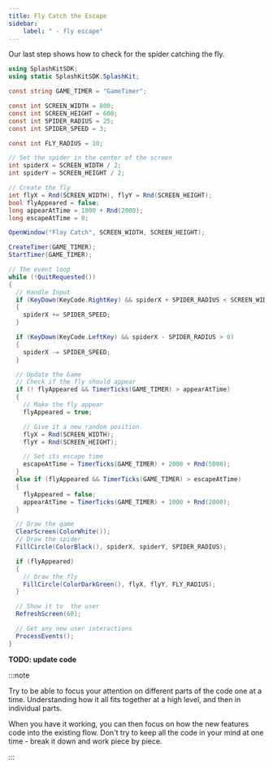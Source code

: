 ```yaml
---
title: Fly Catch the Escape
sidebar:
    label: " - fly escape"
---
```


Our last step shows how to check for the spider catching the fly.

```csharp
using SplashKitSDK;
using static SplashKitSDK.SplashKit;

const string GAME_TIMER = "GameTimer";

const int SCREEN_WIDTH = 800;
const int SCREEN_HEIGHT = 600;
const int SPIDER_RADIUS = 25;
const int SPIDER_SPEED = 3;

const int FLY_RADIUS = 10;

// Set the spider in the center of the screen
int spiderX = SCREEN_WIDTH / 2;
int spiderY = SCREEN_HEIGHT / 2;

// Create the fly
int flyX = Rnd(SCREEN_WIDTH), flyY = Rnd(SCREEN_HEIGHT);
bool flyAppeared = false;
long appearAtTime = 1000 + Rnd(2000);
long escapeAtTime = 0;

OpenWindow("Flay Catch", SCREEN_WIDTH, SCREEN_HEIGHT);

CreateTimer(GAME_TIMER);
StartTimer(GAME_TIMER);

// The event loop
while (!QuitRequested())
{
  // Handle Input
  if (KeyDown(KeyCode.RightKey) && spiderX + SPIDER_RADIUS < SCREEN_WIDTH)
  {
    spiderX += SPIDER_SPEED;
  }

  if (KeyDown(KeyCode.LeftKey) && spiderX - SPIDER_RADIUS > 0)
  {
    spiderX -= SPIDER_SPEED;
  }

  // Update the Game
  // Check if the fly should appear
  if (! flyAppeared && TimerTicks(GAME_TIMER) > appearAtTime)
  {
    // Make the fly appear
    flyAppeared = true;

    // Give it a new random position
    flyX = Rnd(SCREEN_WIDTH);
    flyY = Rnd(SCREEN_HEIGHT);

    // Set its escape time
    escapeAtTime = TimerTicks(GAME_TIMER) + 2000 + Rnd(5000);
  }
  else if (flyAppeared && TimerTicks(GAME_TIMER) > escapeAtTime)
  {
    flyAppeared = false;
    appearAtTime = TimerTicks(GAME_TIMER) + 1000 + Rnd(2000);
  }

  // Draw the game
  ClearScreen(ColorWhite());
  // Draw the spider
  FillCircle(ColorBlack(), spiderX, spiderY, SPIDER_RADIUS);

  if (flyAppeared)
  {
    // Draw the fly
    FillCircle(ColorDarkGreen(), flyX, flyY, FLY_RADIUS);
  }

  // Show it to  the user
  RefreshScreen(60);

  // Get any new user interactions
  ProcessEvents();
}
```

**TODO: update code**

:::note

Try to be able to focus your attention on different parts of the code one at a time. Understanding how it all fits together at a high level, and then in individual parts.

When you have it working, you can then focus on how the new features code into the existing flow. Don't try to keep all the code in your mind at one time - break it down and work piece by piece.

:::
